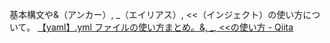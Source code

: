 基本構文や&（アンカー）, _（エイリアス）, <<（インジェクト）の使い方について。
[【yaml】.yml ファイルの使い方まとめ。&amp;, _, &lt;&lt;の使い方 - Qiita](https://qiita.com/shizen-shin/items/f9eab69fa3dbfd5532cc)
